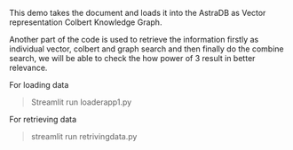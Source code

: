 This demo takes the document and loads it into the AstraDB as
Vector representation
Colbert
Knowledge Graph.


Another part of the code is used to retrieve the information firstly as individual vector, colbert and graph search and then finally do the combine search, we will be able to check the how power of 3 result in better relevance.


For loading data
> Streamlit run loaderapp1.py

For retrieving data

> streamlit run retrivingdata.py


